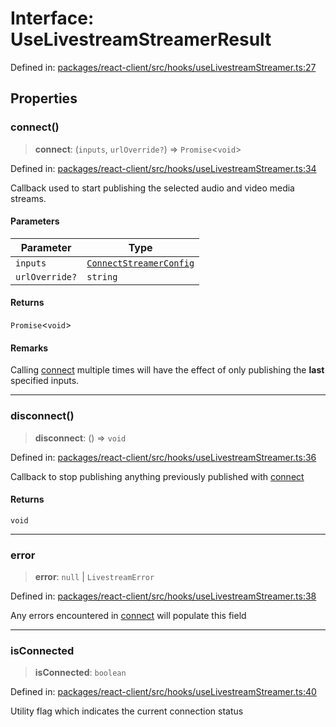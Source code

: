 # Interface: UseLivestreamStreamerResult

Defined in: [packages/react-client/src/hooks/useLivestreamStreamer.ts:27](https://github.com/fishjam-cloud/web-client-sdk/blob/cca0d7a57568ca97560c29d27fcd8b63f2678492/packages/react-client/src/hooks/useLivestreamStreamer.ts#L27)

## Properties

### connect()

> **connect**: (`inputs`, `urlOverride?`) => `Promise`\<`void`\>

Defined in: [packages/react-client/src/hooks/useLivestreamStreamer.ts:34](https://github.com/fishjam-cloud/web-client-sdk/blob/cca0d7a57568ca97560c29d27fcd8b63f2678492/packages/react-client/src/hooks/useLivestreamStreamer.ts#L34)

Callback used to start publishing the selected audio and video media streams.

#### Parameters

| Parameter | Type |
| ------ | ------ |
| `inputs` | [`ConnectStreamerConfig`](../type-aliases/ConnectStreamerConfig.md) |
| `urlOverride?` | `string` |

#### Returns

`Promise`\<`void`\>

#### Remarks

Calling [connect](#connect) multiple times will have the effect of only publishing the **last** specified inputs.

***

### disconnect()

> **disconnect**: () => `void`

Defined in: [packages/react-client/src/hooks/useLivestreamStreamer.ts:36](https://github.com/fishjam-cloud/web-client-sdk/blob/cca0d7a57568ca97560c29d27fcd8b63f2678492/packages/react-client/src/hooks/useLivestreamStreamer.ts#L36)

Callback to stop publishing anything previously published with [connect](#connect)

#### Returns

`void`

***

### error

> **error**: `null` \| `LivestreamError`

Defined in: [packages/react-client/src/hooks/useLivestreamStreamer.ts:38](https://github.com/fishjam-cloud/web-client-sdk/blob/cca0d7a57568ca97560c29d27fcd8b63f2678492/packages/react-client/src/hooks/useLivestreamStreamer.ts#L38)

Any errors encountered in [connect](#connect) will populate this field

***

### isConnected

> **isConnected**: `boolean`

Defined in: [packages/react-client/src/hooks/useLivestreamStreamer.ts:40](https://github.com/fishjam-cloud/web-client-sdk/blob/cca0d7a57568ca97560c29d27fcd8b63f2678492/packages/react-client/src/hooks/useLivestreamStreamer.ts#L40)

Utility flag which indicates the current connection status
